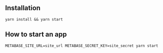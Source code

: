 
## Installation
```
yarn install && yarn start
```

## How to start an app

```
METABASE_SITE_URL=site_url METABASE_SECRET_KEY=site_secret yarn start
```